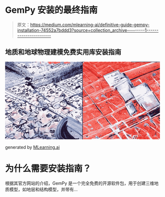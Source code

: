 # GemPy 安装的最终指南

> 原文：<https://medium.com/mlearning-ai/definitive-guide-gempy-installation-74552a7bddd3?source=collection_archive---------1----------------------->

## 地质和地球物理建模免费实用库安装指南

![](img/127086da1c8baf2599e43009cc024bc5.png)

generated by [MLearning.ai](https://www.hicetnunc.xyz/tz/tz1RjFtEUFpPGX4Bzv2YGhB7jkuK2tqDG379)

# 为什么需要安装指南？

根据其官方网站的介绍，GemPy 是一个完全免费的开源软件包，用于创建三维地质模型，如地层和结构模型，并带有…